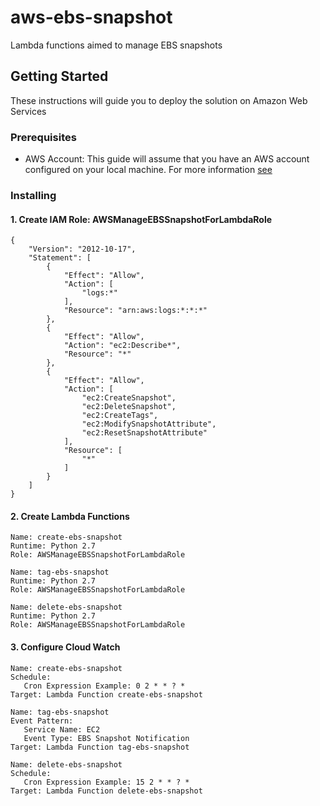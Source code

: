 # aws-ebs-snapshot
Lambda functions aimed to manage EBS snapshots

## Getting Started

These instructions will guide you to deploy the solution on Amazon Web Services

### Prerequisites

* AWS Account: This guide will assume that you have an AWS account configured on your local machine. For more information [see](https://docs.aws.amazon.com/cli/latest/userguide/cli-chap-getting-started.html)

### Installing

#### 1. Create IAM Role: AWSManageEBSSnapshotForLambdaRole

```
{
    "Version": "2012-10-17",
    "Statement": [
        {
            "Effect": "Allow",
            "Action": [
                "logs:*"
            ],
            "Resource": "arn:aws:logs:*:*:*"
        },
        {
            "Effect": "Allow",
            "Action": "ec2:Describe*",
            "Resource": "*"
        },
        {
            "Effect": "Allow",
            "Action": [
                "ec2:CreateSnapshot",
                "ec2:DeleteSnapshot",
                "ec2:CreateTags",
                "ec2:ModifySnapshotAttribute",
                "ec2:ResetSnapshotAttribute"
            ],
            "Resource": [
                "*"
            ]
        }
    ]
}
```

#### 2. Create Lambda Functions

```
Name: create-ebs-snapshot
Runtime: Python 2.7
Role: AWSManageEBSSnapshotForLambdaRole
```
```
Name: tag-ebs-snapshot
Runtime: Python 2.7
Role: AWSManageEBSSnapshotForLambdaRole
```
```
Name: delete-ebs-snapshot
Runtime: Python 2.7
Role: AWSManageEBSSnapshotForLambdaRole
```

#### 3. Configure Cloud Watch

```
Name: create-ebs-snapshot
Schedule:
   Cron Expression Example: 0 2 * * ? *
Target: Lambda Function create-ebs-snapshot
```
```
Name: tag-ebs-snapshot
Event Pattern:
   Service Name: EC2
   Event Type: EBS Snapshot Notification
Target: Lambda Function tag-ebs-snapshot
```
```
Name: delete-ebs-snapshot
Schedule:
   Cron Expression Example: 15 2 * * ? *
Target: Lambda Function delete-ebs-snapshot
```
